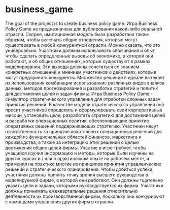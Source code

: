 # business_game
The goal of the project is to create business policy game.
Игра Business Policy Game не предназначена для дублирования какой-либо реальной отрасли. Скорее, имитационная модель была разработана таким образом, чтобы включать общие отношения, которые могут существовать в любой конкурентной отрасли. Можно сказать, что это универсально. Участники должны использовать свои знания и опыт, чтобы сделать определенные выводы об экономике, в которой они работают, и об общих отношениях, которые существуют в рамках моделирования. Эти выводы должны сочетаться со знанием конкретных отношений и мнением участников о действиях, которые могут предпринять конкуренты. Множество решений в идеале вытекает из использования комбинации использование различных видов анализа данных, методов прогнозирования и разработки стратегий и политик для достижения целей и задач фирмы.
Игра Business Policy Game - симулятор стратегического управления для отработки сложных задач принятия решений. В качестве модели стратегического управления она просит участников определить и сформулировать свои корпоративные миссии, установить цели, разработать стратегию для достижения целей и разработки операционных политик, обеспечивающих принятие оперативных решений поддерживающих стратегию. Участники  несут ответственность за принятие квартальных операционных решений для каждой из функциональных областей финансов, маркетинга и производства, а также за интеграцию этих решений с целью достижения общих целей фирмы. Участие в игре требует, чтобы учащийся изучил информацию и методы, которые были изучены на других курсах и / или в практическом опыте на рабочем месте, и применил на практике многие из принципов принятия управленческих решений и стратегического планирования. Чтобы добиться успеха, участники должны принять точку зрения высшего руководства в моделируемой фирме, в которой они работают. Они должны тщательно указать цели и задачи, которыми руководствуется их фирма. Участники должны принимать ежеквартальные решения относительно деятельности их производственной фирмы, поскольку они конкурируют с командами управления других фирм в отрасли.